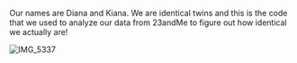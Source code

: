 Our names are Diana and Kiana. We are identical twins and this is the code that we used to analyze our data from 23andMe to figure out how identical we actually are!

![IMG_5337](https://github.com/dianaanvari/gene-compare/assets/148018686/8bdeb29e-b427-49b5-8af7-5420c905f006)
